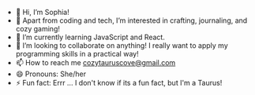 - 👋 Hi, I’m Sophia!
- 👀 Apart from coding and tech, I’m interested in crafting, journaling, and cozy gaming!
- 🌱 I’m currently learning JavaScript and React. 
- 💞️ I’m looking to collaborate on anything! I really want to apply my programming skills in a practical way!
- 📫 How to reach me cozytauruscove@gmail.com
- 😄 Pronouns: She/her
- ⚡ Fun fact: Errr ... I don't know if its a fun fact, but I'm a Taurus!

<!---
sophia-sathiyas/sophia-sathiyas is a ✨ special ✨ repository because its `README.md` (this file) appears on your GitHub profile.
You can click the Preview link to take a look at your changes.
--->
